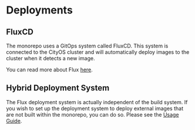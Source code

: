 # Deployments

## FluxCD

The monorepo uses a GitOps system called FluxCD. This system is connected to the CityOS cluster and will automatically
deploy images to the cluster when it detects a new image.

You can read more about Flux [here](https://fluxcd.io/).

## Hybrid Deployment System

The Flux deployment system is actually independent of the build system. If you wish to set up the deployment system
to deploy external images that are not built within the monorepo, you can do so. Please see the [Usage Guide](/docs/monorepo/using-the-deployment-workflow.md.md).
